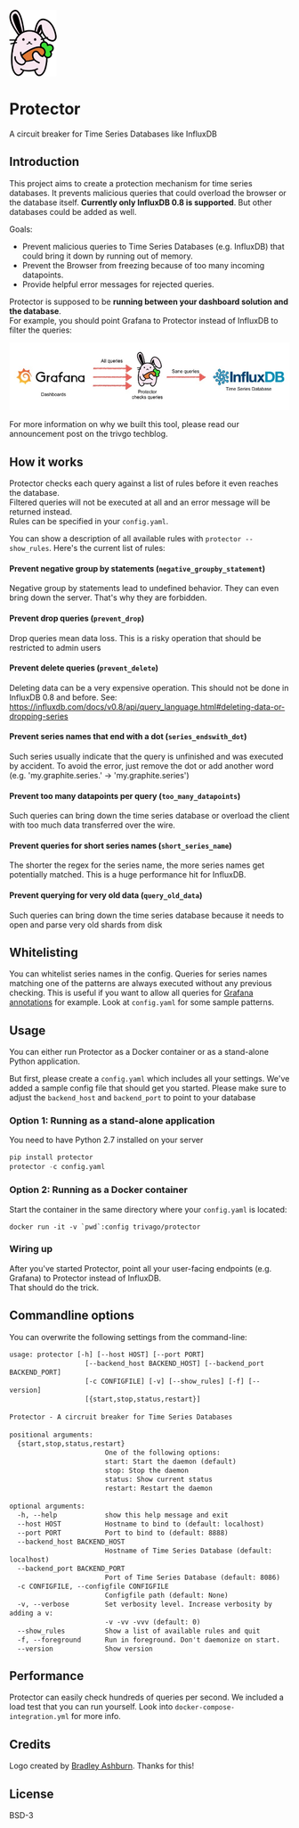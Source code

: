 ![logo](contrib/assets/protector_rabbit.png)

# Protector

A circuit breaker for Time Series Databases like InfluxDB

## Introduction

This project aims to create a protection mechanism for time series databases.
It prevents malicious queries that could overload the browser or the database itself.
**Currently only InfluxDB 0.8 is supported**. But other databases could be added as well.

Goals:

* Prevent malicious queries to Time Series Databases (e.g. InfluxDB) that could bring it down by running out of memory.
* Prevent the Browser from freezing because of too many incoming datapoints.
* Provide helpful error messages for rejected queries.

Protector is supposed to be **running between your dashboard solution and the database**.  
For example, you should point Grafana to Protector instead of InfluxDB to filter the queries: 

![logo](contrib/assets/diagram_protector.jpeg)

For more information on why we built this tool, please read our announcement post on the trivgo techblog.


## How it works

Protector checks each query against a list of rules before it even reaches the database.  
Filtered queries will not be executed at all and an error message will be returned instead.  
Rules can be specified in your `config.yaml`.

You can show a description of all available rules with `protector --show_rules`.
Here's the current list of rules:

#### Prevent negative group by statements (`negative_groupby_statement`) ####
Negative group by statements lead to undefined behavior.
They can even bring down the server. That's why they are forbidden.

#### Prevent drop queries (`prevent_drop`) ####
Drop queries mean data loss. This is a risky operation that should be restricted to admin users

#### Prevent delete queries (`prevent_delete`) ####
Deleting data can be a very expensive operation. This should not be done in InfluxDB 0.8 and before.
See: https://influxdb.com/docs/v0.8/api/query_language.html#deleting-data-or-dropping-series

#### Prevent series names that end with a dot (`series_endswith_dot`) ####
Such series usually indicate that the query is unfinished and 
was executed by accident. To avoid the error, just remove the dot 
or add another word (e.g. 'my.graphite.series.' -> 'my.graphite.series')

#### Prevent too many datapoints per query (`too_many_datapoints`) ####
Such queries can bring down the time series database
or overload the client with too much data transferred over the wire.

#### Prevent queries for short series names (`short_series_name`) ####
The shorter the regex for the series name, the more series names get potentially matched.
This is a huge performance hit for InfluxDB.

#### Prevent querying for very old data (`query_old_data`) ####
Such queries can bring down the time series database
because it needs to open and parse very old shards from disk


## Whitelisting

You can whitelist series names in the config. Queries for series names matching one of the patterns are always executed without any previous checking. This is useful if you want to allow all queries for [Grafana annotations](http://docs.grafana.org/reference/annotations/) for example. Look at `config.yaml` for some sample patterns. 

## Usage

You can either run Protector as a Docker container or as a stand-alone Python application.

But first, please create a `config.yaml` which includes all your settings.
We've added a sample config file that should get you started.
Please make sure to adjust the `backend_host` and `backend_port` to point to your database

### Option 1: Running as a stand-alone application

You need to have Python 2.7 installed on your server

```Python
pip install protector
protector -c config.yaml
```

### Option 2: Running as a Docker container

Start the container in the same directory where your `config.yaml` is located:

```
docker run -it -v `pwd`:config trivago/protector
```

### Wiring up

After you've started Protector, point all your user-facing endpoints (e.g. Grafana) to Protector instead of InfluxDB.  
That should do the trick.


## Commandline options

You can overwrite the following settings from the command-line:

```
usage: protector [-h] [--host HOST] [--port PORT]
                   [--backend_host BACKEND_HOST] [--backend_port BACKEND_PORT]
                   [-c CONFIGFILE] [-v] [--show_rules] [-f] [--version]
                   [{start,stop,status,restart}]

Protector - A circruit breaker for Time Series Databases

positional arguments:
  {start,stop,status,restart}
                        One of the following options:
                        start: Start the daemon (default)
                        stop: Stop the daemon
                        status: Show current status
                        restart: Restart the daemon

optional arguments:
  -h, --help            show this help message and exit
  --host HOST           Hostname to bind to (default: localhost)
  --port PORT           Port to bind to (default: 8888)
  --backend_host BACKEND_HOST
                        Hostname of Time Series Database (default: localhost)
  --backend_port BACKEND_PORT
                        Port of Time Series Database (default: 8086)
  -c CONFIGFILE, --configfile CONFIGFILE
                        Configfile path (default: None)
  -v, --verbose         Set verbosity level. Increase verbosity by adding a v:
                        -v -vv -vvv (default: 0)
  --show_rules          Show a list of available rules and quit
  -f, --foreground      Run in foreground. Don't daemonize on start.
  --version             Show version
```


## Performance

Protector can easily check hundreds of queries per second.
We included a load test that you can run yourself. Look into `docker-compose-integration.yml` for more info.


## Credits

Logo created by [Bradley Ashburn](https://thenounproject.com/bashburn/). Thanks for this!


## License

BSD-3
